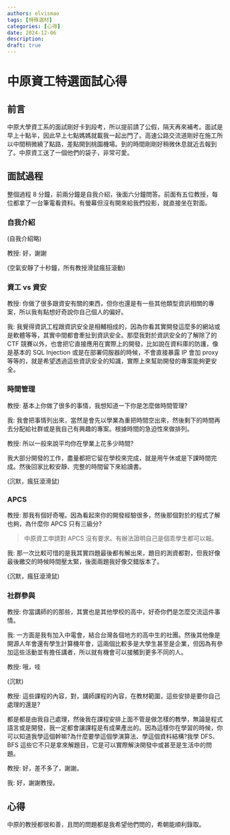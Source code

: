 ```yaml
---
authors: elvismao
tags: [特殊選材]
categories: [心得]
date: 2024-12-06
description: 
draft: true
---
```


# 中原資工特選面試心得

## 前言

中原大學資工系的面試剛好卡到段考，所以提前請了公假，隔天再來補考。面試是早上十點半，因此早上七點媽媽就載我一起出門了。高速公路交流道剛好在施工所以中間稍微繞了點路，差點開到桃園機場。到的時間剛剛好稍微休息就近去報到了。中原資工送了一個他們的袋子，非常可愛。

## 面試過程

整個過程 8 分鐘，前兩分鐘是自我介紹，後面六分鐘問答。前面有五位教授，每位都拿了一台筆電看資料。有螢幕但沒有開來給我們投影，就直接坐在對面。

### 自我介紹

(自我介紹略)

教授: 好，謝謝

(空氣安靜了十秒鐘，所有教授滑鼠瘋狂滾動)


### 資工 vs 資安

教授: 你做了很多跟資安有關的東西，但你也還是有一些其他類型資訊相關的專案，所以我有點想好奇說你自己個人的偏好。


我: 我覺得資訊工程跟資訊安全是相輔相成的，因為你看其實開發這麼多的網站或是軟體等等，其實中間都會牽扯到資訊安全。那麼我對於資訊安全的了解除了的 CTF 競賽以外，也會把它直接應用在實際上的開發，比如說在資料庫的防護，像是基本的 SQL Injection 或是在部署伺服器的時候，不會直接暴露 IP 會加 proxy 等等的，就是希望透過這些資訊安全的知識，實際上來幫助開發的專案能夠更安全。

### 時間管理

教授: 基本上你做了很多的事情，我想知道一下你是怎麼做時間管理?

我: 我會把事情列出來，當然是會先以學業為重把時間空出來，然後剩下的時間再去分配給社群或是我自己有興趣的專案。根據時間的急迫性來做排列。

教授: 所以一般來說平均你在學業上花多少時間?

我大部分開發的工作，盡量都把它留在學校來完成，就是用午休或是下課時間完成。然後回家比較安靜、完整的時間留下來給讀書。

(沉默，瘋狂滾滑鼠)

### APCS

教授: 那我有個好奇喔。因為看起來你的開發經驗很多，然後那個對於的程式了解也夠，為什麼你 APCS 只有三級分?

> 中原資工申請對 APCS 沒有要求。有辦法證明自己是個乖學生都可以報。

我: 那一次比較可惜的是我其實四題最後都有解出來，題目的測資都對，但我好像最後繳交的時候時間壓太緊，後面兩題我好像交錯版本了。

(沉默，瘋狂滾滑鼠)

### 社群參與

教授: 你當講師的的那些，其實也是其他學校的高中，好奇你們是怎麼交流這件事情。

我: 一方面是我有加入中電會，結合台灣各個地方的高中生的社團。然後其他像是開源人年會還有學生計算機年會，這兩個比較多是大學生甚至是企業，但因為有參加這些活動並有擔任講者，所以就有機會可以接觸到更多不同的人。

教授: 哦，哇

(沉默)

教授: 這些課程的內容，對，講師課程的內容，在教材範圍，這些安排是要你自己處理的還是?

都是都是由我自己處理，然後我在課程安排上面不管是做怎樣的教學，無論是程式語言或是開發，我一定都會讓課程是有成果產出的。因為這樣你在學習的時候，你可以知道我學這個幹嘛?為什麼要學這個學演算法、學這個資料結構?我學 DFS、BFS 這些它不只是拿來解題目，它是可以實際解決開發中或甚至是生活中的問題。

教授: 好，差不多了，謝謝。

我: 好，謝謝教授。

## 心得

中原的教授都很和善，且問的問題都是我希望他們問的，希朝能順利錄取。